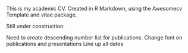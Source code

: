 This is my academic CV. Created in R Markdown, using the Awesomecv Template and vitae package.

Still under construction:

Need to create descending number list for publications. 
Change font on publications and presentations
Line up all dates
